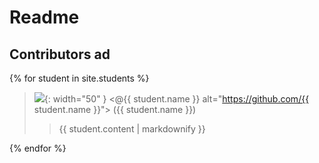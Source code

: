 # Readme 
## Contributors ad

{% for student in site.students %}
  > <img src="{{ student.image }}">{: width="50" }
  > <@{{ student.name }} alt="https://github.com/{{ student.name }}">
  > ({{ student.name }})
  > 
  >>{{ student.content | markdownify }}
  >>
  >>
{% endfor %}

